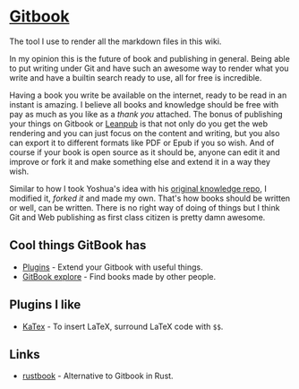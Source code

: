 # [Gitbook](https://www.gitbook.com)
The tool I use to render all the markdown files in this wiki.

In my opinion this is the future of book and publishing in general. Being able to put writing under Git and have such an awesome way to render what you write and have a builtin search ready to use, all for free is incredible.

Having a book you write be available on the internet, ready to be read in an instant is amazing. I believe all books and knowledge should be free with pay as much as you like as a _thank you_ attached. The bonus of publishing your things on Gitbook or [Leanpub](https://leanpub.com) is that not only do you get the web rendering and you can just focus on the content and writing, but you also can export it to different formats like PDF or Epub if you so wish. And of course if your book is open source as it should be, anyone can edit it and improve or fork it and make something else and extend it in a way they wish.

Similar to how I took Yoshua's idea with his [original knowledge repo](https://github.com/yoshuawuyts/knowledge), I modified it, _forked it_ and made my own. That's how books should be written or well, can be written. There is no right way of doing of things but I think Git and Web publishing as first class citizen is pretty damn awesome.

## Cool things GitBook has
- [Plugins](https://toolchain.gitbook.com/) - Extend your Gitbook with useful things.
- [GitBook explore](https://www.gitbook.com/explore) - Find books made by other people.

## Plugins I like
- [KaTex](https://plugins.gitbook.com/plugin/katex) - To insert LaTeX, surround LaTeX code with `$$`.

## Links
- [rustbook](https://github.com/steveklabnik/rustbook) - Alternative to Gitbook in Rust.